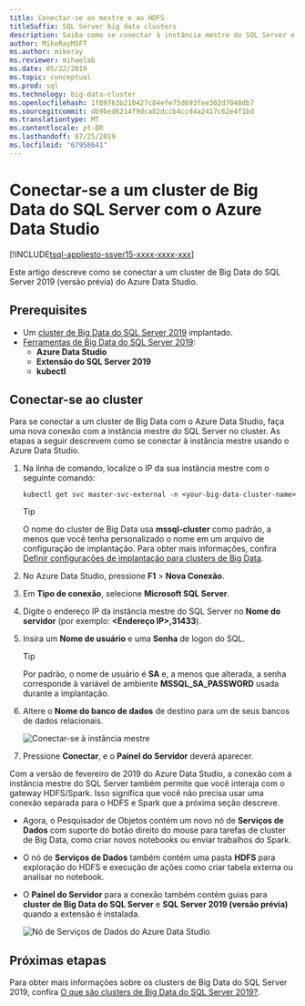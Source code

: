 ```yaml
---
title: Conectar-se ao mestre e ao HDFS
titleSuffix: SQL Server big data clusters
description: Saiba como se conectar à instância mestre do SQL Server e ao gateway HDFS/Spark para um cluster de Big Data do SQL Server 2019 (versão prévia).
author: MikeRayMSFT
ms.author: mikeray
ms.reviewer: mihaelab
ms.date: 05/22/2019
ms.topic: conceptual
ms.prod: sql
ms.technology: big-data-cluster
ms.openlocfilehash: 1f09763b210427c84efe75d693fee302d7048db7
ms.sourcegitcommit: db9bed6214f9dca82dccb4ccd4a2417c62e4f1bd
ms.translationtype: MT
ms.contentlocale: pt-BR
ms.lasthandoff: 07/25/2019
ms.locfileid: "67958641"
---
```

# <a name="connect-to-a-sql-server-big-data-cluster-with-azure-data-studio"></a>Conectar-se a um cluster de Big Data do SQL Server com o Azure Data Studio

[!INCLUDE[tsql-appliesto-ssver15-xxxx-xxxx-xxx](../includes/tsql-appliesto-ssver15-xxxx-xxxx-xxx.md)]

Este artigo descreve como se conectar a um cluster de Big Data do SQL Server 2019 (versão prévia) do Azure Data Studio.

## <a name="prerequisites"></a>Prerequisites

- Um [cluster de Big Data do SQL Server 2019](deployment-guidance.md) implantado.
- [Ferramentas de Big Data do SQL Server 2019](deploy-big-data-tools.md):
   - **Azure Data Studio**
   - **Extensão do SQL Server 2019**
   - **kubectl**

## <a id="master"></a> Conectar-se ao cluster

Para se conectar a um cluster de Big Data com o Azure Data Studio, faça uma nova conexão com a instância mestre do SQL Server no cluster. As etapas a seguir descrevem como se conectar à instância mestre usando o Azure Data Studio.

1. Na linha de comando, localize o IP da sua instância mestre com o seguinte comando:

   ```
   kubectl get svc master-svc-external -n <your-big-data-cluster-name>
   ```

   > [!TIP]
   > O nome do cluster de Big Data usa **mssql-cluster** como padrão, a menos que você tenha personalizado o nome em um arquivo de configuração de implantação. Para obter mais informações, confira [Definir configurações de implantação para clusters de Big Data](deployment-custom-configuration.md#clustername).

1. No Azure Data Studio, pressione **F1** > **Nova Conexão**.

1. Em **Tipo de conexão**, selecione **Microsoft SQL Server**.

1. Digite o endereço IP da instância mestre do SQL Server no **Nome do servidor** (por exemplo: **\<Endereço IP\>,31433**).

1. Insira um **Nome de usuário** e uma **Senha** de logon do SQL.

   > [!TIP]
   > Por padrão, o nome de usuário é **SA** e, a menos que alterada, a senha corresponde à variável de ambiente **MSSQL_SA_PASSWORD** usada durante a implantação.

1. Altere o **Nome do banco de dados** de destino para um de seus bancos de dados relacionais.

   ![Conectar-se à instância mestre](./media/connect-to-big-data-cluster/connect-to-cluster.png)

1. Pressione **Conectar**, e o **Painel do Servidor** deverá aparecer.

Com a versão de fevereiro de 2019 do Azure Data Studio, a conexão com a instância mestre do SQL Server também permite que você interaja com o gateway HDFS/Spark. Isso significa que você não precisa usar uma conexão separada para o HDFS e Spark que a próxima seção descreve.

- Agora, o Pesquisador de Objetos contém um novo nó de **Serviços de Dados** com suporte do botão direito do mouse para tarefas de cluster de Big Data, como criar novos notebooks ou enviar trabalhos do Spark. 
- O nó de **Serviços de Dados** também contém uma pasta **HDFS** para exploração do HDFS e execução de ações como criar tabela externa ou analisar no notebook.
- O **Painel do Servidor** para a conexão também contém guias para **cluster de Big Data do SQL Server** e **SQL Server 2019 (versão prévia)** quando a extensão é instalada.

   ![Nó de Serviços de Dados do Azure Data Studio](./media/connect-to-big-data-cluster/connect-data-services-node.png)

## <a name="next-steps"></a>Próximas etapas

Para obter mais informações sobre os clusters de Big Data do SQL Server 2019, confira [O que são clusters de Big Data do SQL Server 2019?](big-data-cluster-overview.md).